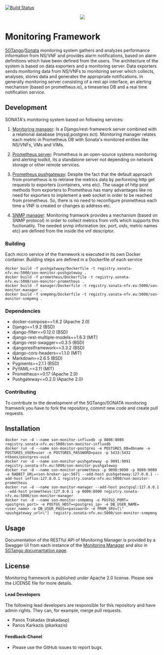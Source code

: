 [![Build Status](http://jenkins.sonata-nfv.eu/buildStatus/icon?job=son-monitor-pipeline/master)](http://jenkins.sonata-nfv.eu/job/son-monitor-pipeline/master)
<p align="center"><img src="https://github.com/sonata-nfv/son-monitor/wiki/images/sonata-5gtango-logo-500px.png" /></p>

# Monitoring Framework
[5GTango](http://5gtango.eu)/[Sonata](http://sonata-nfv.eu) monitoring system gathers and analyzes performance information from NS/VNF and provides alarm notifications, based on alarm definitions which have been defined from the users. The architecture of the system is based on data exporters and a monitoring server. Data exporters sends monitoring data from NS/VNFs to monitoring server which collects, analyses, stores data and generates the appropriate notifications. In generally monitoring server consisting of a rest api interface, an alerting mechanism (based on prometheus.io), a timeseries DB and a real time notification service.


## Development
SONATA's monitoring system based on following services:

1. [Monitoring manager](https://github.com/sonata-nfv/son-monitor/tree/master/manager): Is a Django/rest-framework server combined with a relational database (mysql,postgres ect). Monitoring manager relates each metric in Prometheus DB with Sonata's monitored entities like NS/VNFs, VMs and VIMs.

2. [Prometheus server](https://github.com/sonata-nfv/son-monitor/tree/master/prometheus): Prometheus is an open-source systems monitoring and alerting toolkit, its a standalone server not depending on network storage or other remote services. 

3. [Prometheus pushgateway](https://github.com/sonata-nfv/son-monitor/tree/master/pushgateway): Despite the fact that the default approach from prometheus is to retrieve the metrics data by performing http get requests to exporters (containers, vms etc). The usage of http post methods from exporters to Prometheus has many advantages like no need for exporters to implement a web socket in order to be reached from prometheus. So, there is no need to reconfigure prometheus each time a VNF is created or changes ip address etc.

4. [SNMP manager](https://github.com/sonata-nfv/son-monitor/tree/master/snmpmng): Monitoring framwork provides a mechanism (based on SNMP protocol) in order to collect metrics from vnfs which supports this fuctionatily. The needed snmp information (ex. port, oids, metric names etc) are defined from the inside the vnf descriptor.  

### Building
Each micro service of the framework is executed in its own Docker container. Building steps are defined in a Dockerfile of each service
```
docker build -f pushgatwway/Dockerfile -t registry.sonata-nfv.eu:5000/son-monitor-pushgateway .
docker build -f prometheus/Dockerfile -t registry.sonata-nfv.eu:5000/son-monitor-prometheus .
docker build -f manager/Dockerfile -t registry.sonata-nfv.eu:5000/son-monitor-manager .
docker build -f snmpmng/Dockerfile -t registry.sonata-nfv.eu:5000/son-monitor-snmpmng .
```

### Dependencies
 * docker-compose==1.6.2 (Apache 2.0)
 * Django==1.9.2 (BSD)
 * django-filter==0.12.0 (BSD)
 * django-rest-multiple-models==1.6.3 (MIT)
 * django-rest-swagger==0.3.5 (BSD)
 * djangorestframework==3.3.2 (BSD)
 * django-cors-headers==1.1.0 (MIT)
 * Markdown==2.6.5 (BSD)
 * Pygments==2.1.1 (BSD)
 * PyYAML==3.11 (MIT)
 * Prometheus==0.17 (Apache 2.0)
 * Pushgateway==0.2.0 (Apache 2.0)

### Contributing
To contribute to the development of the 5GTango/SONATA monitoring framwork you have to fork the repository, commit new code and create pull requests.

## Installation
```
docker run -d --name son-monitor-influxdb -p 8086:8086 registry.sonata-nfv.eu:5000/son-monitor-influxdb
docker run -d --name son-monitor-postgres -e POSTGRES_DB=dbname -e POSTGRES_USER=user -e POSTGRES_PASSWORD=pass -p 5433:5432 ntboes/postgres-uuid
docker run -d --name son-monitor-pushgateway -p 9091:9091 registry.sonata-nfv.eu:5000/son-monitor-pushgateway
docker run -d --name son-monitor-prometheus -p 9090:9090 -p 9089:9089 -e RABBIT_URL=<son-broker-ip>:5671 --add-host pushgateway:127.0.0.1 --add-host influx:127.0.0.1 registry.sonata-nfv.eu:5000/son-monitor-prometheus
docker run -d --name son-monitor-manager --add-host postgsql:127.0.0.1 --add-host prometheus:127.0.0.1 -p 8000:8000 registry.sonata-nfv.eu:5000/son-monitor-manager
docker run -d --name son-monitor-snmpmng -e POSTGS_PORT=<postgres_port> -e POSTGS_HOST=<postgres_ip> -e DB_USER_NAME=<user_name> -e DB_USER_PASS=<password> -e PROM_SRV=[\"<pushgateway_url>\"]  registry.sonata-nfv.eu:5000/son-monitor-snmpmng
```

## Usage
Documentation of the RESTful API of Monitoring Manager is provided by a Swagger UI from each instance of the [Monitoring Manager](http://127.0.0.1:8000/docs) and also in [5GTango documantation page](https://sonata-nfv.github.io/tng-doc/).

## License
Monitoring framework is published under Apache 2.0 license. Please see the LICENSE file for more details.

#### Lead Developers

The following lead developers are responsible for this repository and have admin rights. They can, for example, merge pull requests.
 
 * Panos Trakadas (trakadasp)
 * Panos Karkazis (pkarkazis)

#### Feedback-Chanel

* Please use the GitHub issues to report bugs.
